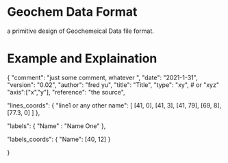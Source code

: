 # Geochem Data Format
a primitive design of Geochemeical Data file format.

# Example and Explaination
{
  "comment": "just some comment, whatever ",
	"date": "2021-1-31",
	"version": "0.02",
  "author": "fred yu",
  "title": "Title",
  "type": "xy", # or "xyz"
	"axis":["x","y"],
  "reference": "the source",

  "lines_coords": {
    "line1 or any other name": [
      [41, 0],
      [41, 3],
      [41, 79],
      [69, 8],
      [77.3, 0]
    ]
  },

  "labels": {
    "Name" : "Name One"
  },

  "labels_coords": {
    "Name":  [40, 12] 
  }

}

